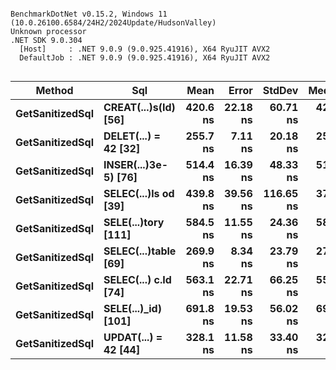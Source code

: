 ```

BenchmarkDotNet v0.15.2, Windows 11 (10.0.26100.6584/24H2/2024Update/HudsonValley)
Unknown processor
.NET SDK 9.0.304
  [Host]     : .NET 9.0.9 (9.0.925.41916), X64 RyuJIT AVX2
  DefaultJob : .NET 9.0.9 (9.0.925.41916), X64 RyuJIT AVX2


```
| Method          | Sql                  | Mean     | Error    | StdDev    | Median   | Allocated |
|---------------- |--------------------- |---------:|---------:|----------:|---------:|----------:|
| **GetSanitizedSql** | **CREAT(...)s(Id) [56]** | **420.6 ns** | **22.18 ns** |  **60.71 ns** | **428.3 ns** |     **584 B** |
| **GetSanitizedSql** | **DELET(...) = 42 [32]** | **255.7 ns** |  **7.11 ns** |  **20.18 ns** | **252.0 ns** |     **448 B** |
| **GetSanitizedSql** | **INSER(...)3e-5) [76]** | **514.4 ns** | **16.39 ns** |  **48.33 ns** | **513.3 ns** |     **680 B** |
| **GetSanitizedSql** | **SELEC(...)ls od [39]** | **439.8 ns** | **39.56 ns** | **116.65 ns** | **374.5 ns** |     **528 B** |
| **GetSanitizedSql** | **SELE(...)tory [111]**  | **584.5 ns** | **11.55 ns** |  **24.36 ns** | **583.5 ns** |    **1056 B** |
| **GetSanitizedSql** | **SELEC(...)table [69]** | **269.9 ns** |  **8.34 ns** |  **23.79 ns** | **271.8 ns** |     **600 B** |
| **GetSanitizedSql** | **SELEC(...) c.Id [74]** | **563.1 ns** | **22.71 ns** |  **66.25 ns** | **553.4 ns** |     **736 B** |
| **GetSanitizedSql** | **SELE(...)_id) [101]**  | **691.8 ns** | **19.53 ns** |  **56.02 ns** | **693.5 ns** |     **912 B** |
| **GetSanitizedSql** | **UPDAT(...) = 42 [44]** | **328.1 ns** | **11.58 ns** |  **33.40 ns** | **329.8 ns** |     **504 B** |
